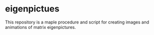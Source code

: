 eigenpictues
============

This repository is a maple procedure and script for creating images and animations of matrix eigenpictures.

